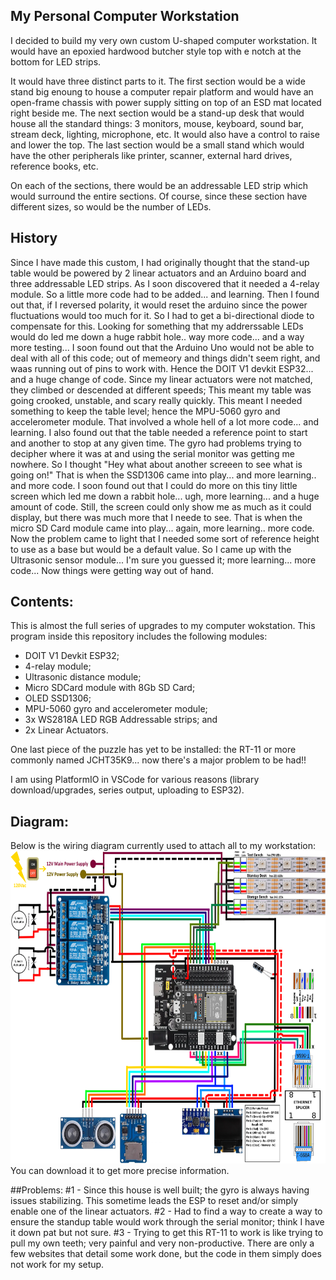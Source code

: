 ## My Personal Computer Workstation

I decided to build my very own custom U-shaped computer workstation.
It would have an epoxied hardwood butcher style top with e notch at the bottom for LED strips.

It would have three distinct parts to it.
The first section would be a wide stand big enoung to house a computer repair platform and would have an open-frame chassis with power supply sitting on top of an ESD mat located right beside me.
The next section would be a stand-up desk that would house all the standard things: 3 monitors, mouse, keyboard, sound bar, stream deck, lighting, microphone, etc. It would also have a control to raise and lower the top.
The last section would be a small stand which would have the other peripherals like printer, scanner, external hard drives, reference books, etc.

On each of the sections, there would be an addressable LED strip which would surround the entire sections.
Of course, since these section have different sizes, so would be the number of LEDs.

## History
Since I have made this custom, I had originally thought that the stand-up table would be powered by 2 linear actuators and an Arduino board and three addressable LED strips.
As I soon discovered that it needed a 4-relay module. So a little more code had to be added... and learning.
Then I found out that, if I reversed polarity, it would reset the arduino since the power fluctuations would too much for it.
So I had to get a bi-directional diode to compensate for this.
Looking for something that my addrerssable LEDs would do led me down a huge rabbit hole.. way more code... and a way more testing...
I soon found out that the Arduino Uno would not be able to deal with all of this code; out of memeory and things didn't seem right, and waas running out of pins to work with.
Hence the DOIT V1 devkit ESP32... and a huge change of code.
Since my linear actuators were not matched, they climbed or descended at different speeds; This meant my table was going crooked, unstable, and scary really quickly.
This meant I needed something to keep the table level; hence the MPU-5060 gyro and accelerometer module.
That involved a whole hell of a lot more code... and learning.
I also found out that the table needed a reference point to start and another to stop at any given time.
The gyro had problems trying to decipher where it was at and using the serial monitor was getting me nowhere.
So I thought "Hey what about another screeen to see what is going on!"
That is when the SSD1306 came into play... and more learning.. and more code.
I soon found out that I could do more on this tiny little screen which led me down a rabbit hole... ugh, more learning... and a huge amount of code.
Still, the screen could only show me as much as it could display, but there was much more that I neede to see.
That is when the micro SD Card module came into play... again, more learning.. more code.
Now the problem came to light that I needed some sort of reference height to use as a base but would be a default value.
So I came up with the Ultrasonic sensor module... I'm sure you guessed it; more learning... more code...
Now things were getting way out of hand.

## Contents:
This is almost the full series of upgrades to my computer wokstation.
This program inside this repository includes the following modules:
- DOIT V1 Devkit ESP32;
- 4-relay module;
- Ultrasonic distance module;
- Micro SDCard module with 8Gb SD Card;
- OLED SSD1306;
- MPU-5060 gyro and accelerometer module;
- 3x WS2818A LED RGB Addressable strips; and
- 2x Linear Actuators.

One last piece of the puzzle has yet to be installed: the RT-11 or more commonly named JCHT35K9... now there's a major problem to be had!!
 
I am using PlatformIO in VSCode for various reasons (library download/upgrades, series output, uploading to ESP32).

## Diagram:
Below is the wiring diagram currently used to attach all to my workstation:
<img height=500 width=750 alt="Wiring diagram" src="https://github.com/Scarecrow1965/LED-SDCard-MPU-LA-OLED-ESP32/blob/main/ESP32-deskstand-wiring2.png">
You can download it to get more precise information.

##Problems:
#1 - Since this house is well built; the gyro is always having issues stabilizing. This sometime leads the ESP to reset and/or simply enable one of the linear actuators.
#2 - Had to find a way to create a way to ensure the standup table would work through the serial monitor; think I have it down pat but not sure.
#3 - Trying to get this RT-11 to work is like trying to pull my own teeth; very painful and very non-productive. 
  There are only a few websites that detail some work done, but the code in them simply does not work for my setup.
